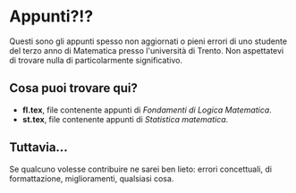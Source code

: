 Appunti?!?
=======

Questi sono gli appunti spesso non aggiornati o pieni errori di uno studente del terzo anno di Matematica presso l'università di Trento. Non aspettatevi di trovare nulla di particolarmente significativo.

Cosa puoi trovare qui?
---
+ **fl.tex**, file contenente appunti di *Fondamenti di Logica Matematica*.
+ **st.tex**, file contenente appunti di *Statistica matematica*.


Tuttavia...
---

Se qualcuno volesse contribuire ne sarei ben lieto: errori concettuali, di formattazione, miglioramenti, qualsiasi cosa.
